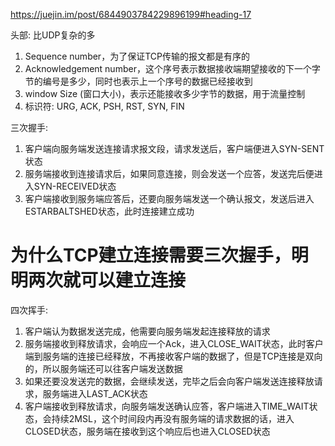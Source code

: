 https://juejin.im/post/6844903784229896199#heading-17

头部: 比UDP复杂的多
  1. Sequence number，为了保证TCP传输的报文都是有序的
  2. Acknowledgement number，这个序号表示数据接收端期望接收的下一个字节的编号是多少，同时也表示上一个序号的数据已经接收到
  3. window Size (窗口大小)，表示还能接收多少字节的数据，用于流量控制
  4. 标识符: URG, ACK, PSH, RST, SYN, FIN

三次握手:
  1. 客户端向服务端发送连接请求报文段，请求发送后，客户端便进入SYN-SENT状态
  2. 服务端接收到连接请求后，如果同意连接，则会发送一个应答，发送完后便进入SYN-RECEIVED状态
  3. 客户端接收到服务端应答后，还要向服务端发送一个确认报文，发送后进入ESTARBALTSHED状态，此时连接建立成功

# 为什么TCP建立连接需要三次握手，明明两次就可以建立连接




四次挥手:
  1. 客户端认为数据发送完成，他需要向服务端发起连接释放的请求
  2. 服务端接收到释放请求，会响应一个Ack，进入CLOSE_WAIT状态，此时客户端到服务端的连接已经释放，不再接收客户端的数据了，但是TCP连接是双向的，所以服务端还可以往客户端发送数据
  3. 如果还要没发送完的数据，会继续发送，完毕之后会向客户端发送连接释放请求，服务端进入LAST_ACK状态
  4. 客户端接收到释放请求，向服务端发送确认应答，客户端进入TIME_WAIT状态，会持续2MSL，这个时间段内再没有服务端的请求数据的话，进入CLOSED状态，服务端在接收到这个响应后也进入CLOSED状态